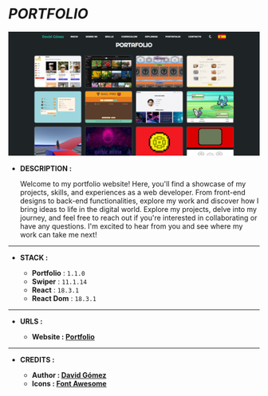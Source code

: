 # _PORTFOLIO_

![THUMBNAIL](resources/img/Thumbnail.png)

- **DESCRIPTION :**

  Welcome to my portfolio website! Here, you'll find a showcase of my projects, skills, and experiences as a web developer. From front-end designs to back-end functionalities, explore my work and discover how I bring ideas to life in the digital world. Explore my projects, delve into my journey, and feel free to reach out if you're interested in collaborating or have any questions. I'm excited to hear from you and see where my work can take me next!

---

- **STACK :**

  - **Portfolio** : `1.1.0`
  - **Swiper** : `11.1.14`
  - **React** : `18.3.1`
  - **React Dom** : `18.3.1`

---

- **URLS :**

  - **Website : [Portfolio](https://dagt-portfolio.netlify.app)**

---

- **CREDITS :**

  - **Author : [David Gómez](https://github.com/DavidGomezToca)**
  - **Icons : [Font Awesome](https://fontawesome.com)**
